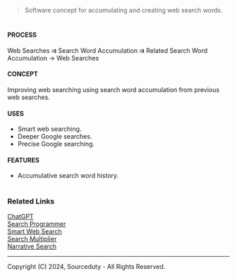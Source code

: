 > Software concept for accumulating and creating web search words.

#

#### PROCESS

Web Searches ⇉ Search Word Accumulation ⇉ Related Search Word Accumulation → Web Searches

#### CONCEPT

Improving web searching using search word accumulation from previous web searches.

#### USES

- Smart web searching.
- Deeper Google searches.
- Precise Google searching.

#### FEATURES

- Accumulative search word history.

#
### Related Links

[ChatGPT](https://github.com/sourceduty/ChatGPT)
<br>
[Search Programmer](https://github.com/sourceduty/Search_Programmer)
<br>
[Smart Web Search](https://github.com/sourceduty/Smart_Web_Search)
<br>
[Search Multiplier](https://github.com/sourceduty/Search_Multiplier/tree/main)
<br>
[Narrative Search](https://github.com/sourceduty/Narrative_Search)

***
Copyright (C) 2024, Sourceduty - All Rights Reserved.
